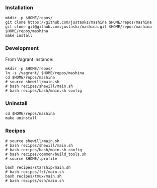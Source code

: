 ### Installation
```
mkdir -p $HOME/repos/
git clone https://github.com/justaskz/mashina $HOME/repos/mashina
git clone git@github.com:justaskz/mashina.git $HOME/repos/mashina
$HOME/repos/mashina
make install
```

### Development
From Vagrant instance:
```
mkdir -p $HOME/repos/
ln -s /vagrant/ $HOME/repos/mashina
cd $HOME/repos/mashina
# source shewill/main.sh
# bash recipes/shewill/main.sh
# bash recipes/bash/main.sh config
```

### Uninstall
```
cd $HOME/repos/mashina
make uninstall
```

### Recipes
```
# source shewill/main.sh
# bash recipes/shewill/main.sh
# bash recipes/bash/main.sh config
# bash recipes/common/build_tools.sh
# source $HOME/.profile

bash recipes/starship/main.sh
# bash recipes/fzf/main.sh
bash recipes/tmux/main.sh
# bash recipes/ssh/main.sh
```
